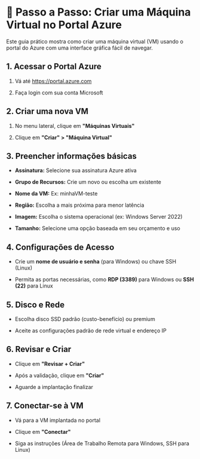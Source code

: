 # 🚀 Passo a Passo: Criar uma Máquina Virtual no Portal Azure
Este guia prático mostra como criar uma máquina virtual (VM) usando o portal do Azure com uma interface gráfica fácil de navegar.

## 1. Acessar o Portal Azure
  1. Vá até <https://portal.azure.com>

  2. Faça login com sua conta Microsoft

## 2. Criar uma nova VM
  1. No menu lateral, clique em **"Máquinas Virtuais"**

  2. Clique em **"Criar" > "Máquina Virtual"**


## 3. Preencher informações básicas
  * **Assinatura:** Selecione sua assinatura Azure ativa

  * **Grupo de Recursos:** Crie um novo ou escolha um existente

  * **Nome da VM:** Ex: minhaVM-teste

  * **Região:** Escolha a mais próxima para menor latência

  * **Imagem:** Escolha o sistema operacional (ex: Windows Server 2022)

  * **Tamanho:** Selecione uma opção baseada em seu orçamento e uso

## 4. Configurações de Acesso
  * Crie um **nome de usuário e senha** (para Windows) ou chave SSH (Linux)

  * Permita as portas necessárias, como **RDP (3389)** para Windows ou **SSH (22)** para Linux

## 5. Disco e Rede
  * Escolha disco SSD padrão (custo-benefício) ou premium

  * Aceite as configurações padrão de rede virtual e endereço IP

## 6. Revisar e Criar
  * Clique em **"Revisar + Criar"**

  * Após a validação, clique em **"Criar"**

  * Aguarde a implantação finalizar

## 7. Conectar-se à VM
  * Vá para a VM implantada no portal

  * Clique em **"Conectar"**

  * Siga as instruções (Área de Trabalho Remota para Windows, SSH para Linux)
